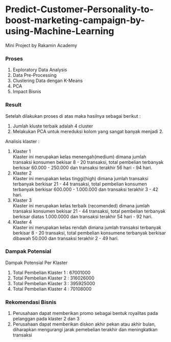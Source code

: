 # Predict-Customer-Personality-to-boost-marketing-campaign-by-using-Machine-Learning
 Mini Project by Rakamin Academy 

### Proses 
1. Exploratory Data Analysis
2. Data Pre-Processing
3. Clustering Data dengan K-Means
4. PCA
5. Impact Bisnis

### Result 
Setelah dilakukan proses di atas maka hasilnya sebagai berikut :
1. Jumlah kluste terbaik adalah 4 cluster
2. Melakukan PCA untuk mereduksi kolom yang sangat banyak menjadi 2.

Analisis klaster : <br>
1. Klaster 1 <br>
   Klaster ini merupakan kelas menengah(medium) dimana jumlah transaksi konsumen bekisar 8 - 20 transaksi, total pembelian terbanyak berkisar 60.000 - 250.000 dan transaksi terakhir 56 hari - 94 hari. <br>
2. Klaster 2 <br>
   Klaster ini merupakan kelas tinggi(high) dimana jumlah transaksi terbanyak berkisar 21 - 44 transaksi, total pembelian konsumen terbanyak berkisar 600.000 - 1.000.000 dan transaksi terakhir 3 - 42 hari. <br>
3. Klaster 3 <br>
   Klaster ini merupakan kelas terbaik (recomended) dimana jumlah transaksi konsumen bekisar 21 - 44 transaksi, total pembelian terbanyak berkisar diatas 1.000.0000 dan transaksi terakhir 54 hari - 92 hari. <br>
4. Klaster 4 <br>
Klaster ini merupakan kelas rendah dimana jumlah transaksi terbanyak berkisar 8 - 20 transaksi, total pembelian konsumene terbanyak berkisar dibawah 50.000 dan transaksi terakhir 2 - 49 hari. <br>

### Dampak Potensial 
Dampak Potensial Per Klaster <br>
1. Total Pembelian Klaster 1 : 67001000
2. Total Pembelian Klaster 2 : 316026000
3. Total Pembelian Klaster 3 : 395925000
4. Total Pembelian Klaster 4 : 70108000

### Rekomendasi Bisnis
1. Perusahaan dapat memberikan promo sebagai bentuk royalitas pada pelanggan pada klaster 2 dan 3
2. Perusahaan dapat memberikan diskon akhir pekan atau akhir bulan, diharapkan mengurangi jarak pemebelian terakhir dan meningkatkan transaksi
